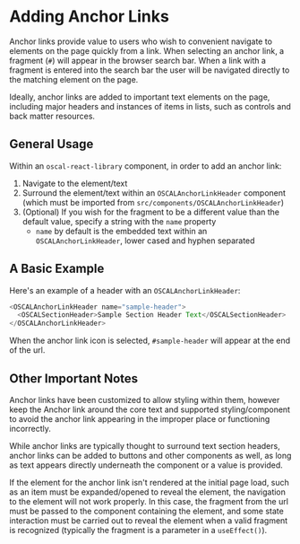 # Adding Anchor Links

Anchor links provide value to users who wish to convenient navigate to elements
on the page quickly from a link. When selecting an anchor link, a fragment
(`#`) will appear in the browser search bar. When a link with a fragment is
entered into the search bar the user will be navigated directly to the matching
element on the page.

Ideally, anchor links are added to important text elements on the page,
including major headers and instances of items in lists, such as controls and
back matter resources.

## General Usage

Within an `oscal-react-library` component, in order to add an anchor link:

1. Navigate to the element/text
2. Surround the element/text within an `OSCALAnchorLinkHeader` component (which
   must be imported from `src/components/OSCALAnchorLinkHeader`)
3. (Optional) If you wish for the fragment to be a different value than the
   default value, specify a string with the `name` property
   - `name` by default is the embedded text within an `OSCALAnchorLinkHeader`,
     lower cased and hyphen separated

## A Basic Example

Here's an example of a header with an `OSCALAnchorLinkHeader`:

```js
<OSCALAnchorLinkHeader name="sample-header">
  <OSCALSectionHeader>Sample Section Header Text</OSCALSectionHeader>
</OSCALAnchorLinkHeader>
```

When the anchor link icon is selected, `#sample-header` will
appear at the end of the url.

## Other Important Notes

Anchor links have been customized to allow styling within them, however keep
the Anchor link around the core text and supported styling/component to avoid
the anchor link appearing in the improper place or functioning incorrectly.

While anchor links are typically thought to surround text section headers,
anchor links can be added to buttons and other components as well, as long as
text appears directly underneath the component or a value is provided.

If the element for the anchor link isn't rendered at the initial page load, such
as an item must be expanded/opened to reveal the element, the navigation to the
element will not work properly. In this case, the fragment from the url must be
passed to the component containing the element, and some state interaction must
be carried out to reveal the element when a valid fragment is recognized
(typically the fragment is a parameter in a `useEffect()`).
